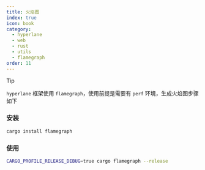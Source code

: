 ```yaml
---
title: 火焰图
index: true
icon: book
category:
  - hyperlane
  - web
  - rust
  - utils
  - flamegraph
order: 11
---
```


<Share colorful />

> [!tip]
>
> `hyperlane` 框架使用 `flamegraph`，使用前提是需要有 `perf` 环境，生成火焰图步骤如下

### 安装

```sh
cargo install flamegraph
```

### 使用

```sh
CARGO_PROFILE_RELEASE_DEBUG=true cargo flamegraph --release
```

<Bottom />
